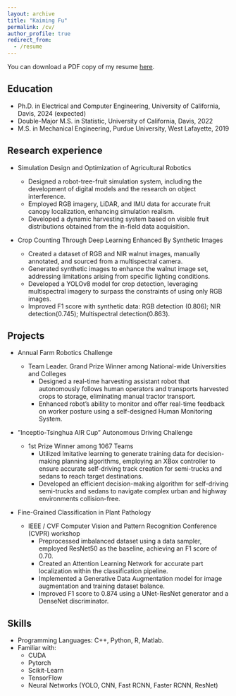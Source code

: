 ```yaml
---
layout: archive
title: "Kaiming Fu"
permalink: /cv/
author_profile: true
redirect_from:
  - /resume
---
```


You can download a PDF copy of my resume [here](../files/KaimingFu_Resume.pdf).

Education
------
* Ph.D. in Electrical and Computer Engineering, University of California, Davis, 2024 (expected)
* Double-Major M.S. in Statistic, University of California, Davis, 2022
* M.S. in Mechanical Engineering, Purdue University, West Lafayette, 2019


Research experience
------
* Simulation Design and Optimization of Agricultural Robotics
  * Designed a robot-tree-fruit simulation system, including the development of digital models and the research on object interference.
  * Employed RGB imagery, LiDAR, and IMU data for accurate fruit canopy localization, enhancing simulation realism.
  * Developed a dynamic harvesting system based on visible fruit distributions obtained from the in-field data acquisition.

* Crop Counting Through Deep Learning Enhanced By Synthetic Images
  * Created a dataset of RGB and NIR walnut images, manually annotated, and sourced from a multispectral camera.
  * Generated synthetic images to enhance the walnut image set, addressing limitations arising from specific lighting conditions.
  * Developed a YOLOv8 model for crop detection, leveraging multispectral imagery to surpass the constraints of using only RGB images.
  * Improved F1 score with synthetic data: RGB detection (0.806); NIR detection(0.745); Multispectral detection(0.863).


Projects
------
* Annual Farm Robotics Challenge
  * Team Leader. Grand Prize Winner among National-wide Universities and Colleges
    * Designed a real-time harvesting assistant robot that autonomously follows human operators and transports harvested crops to storage, eliminating manual tractor transport.
    * Enhanced robot’s ability to monitor and offer real-time feedback on worker posture using a self-designed Human Monitoring System.

* ”Inceptio-Tsinghua AIR Cup” Autonomous Driving Challenge
  * 1st Prize Winner among 1067 Teams
    * Utilized Imitative learning to generate training data for decision-making planning algorithms, employing an XBox controller to ensure accurate self-driving track creation for semi-trucks and sedans to reach target destinations.
    * Developed an efficient decision-making algorithm for self-driving semi-trucks and sedans to navigate complex urban and highway environments collision-free.
   
* Fine-Grained Classification in Plant Pathology
  * IEEE / CVF Computer Vision and Pattern Recognition Conference (CVPR) workshop
    * Preprocessed imbalanced dataset using a data sampler, employed ResNet50 as the baseline, achieving an F1 score of 0.70.
    * Created an Attention Learning Network for accurate part localization within the classification pipeline.
    * Implemented a Generative Data Augmentation model for image augmentation and training dataset balance.
    * Improved F1 score to 0.874 using a UNet-ResNet generator and a DenseNet discriminator.

 
Skills
------
* Programming Languages: C++, Python, R, Matlab.
* Familiar with: 
  * CUDA
  * Pytorch
  * Scikit-Learn
  * TensorFlow
  * Neural Networks (YOLO, CNN, Fast RCNN, Faster RCNN, ResNet)
